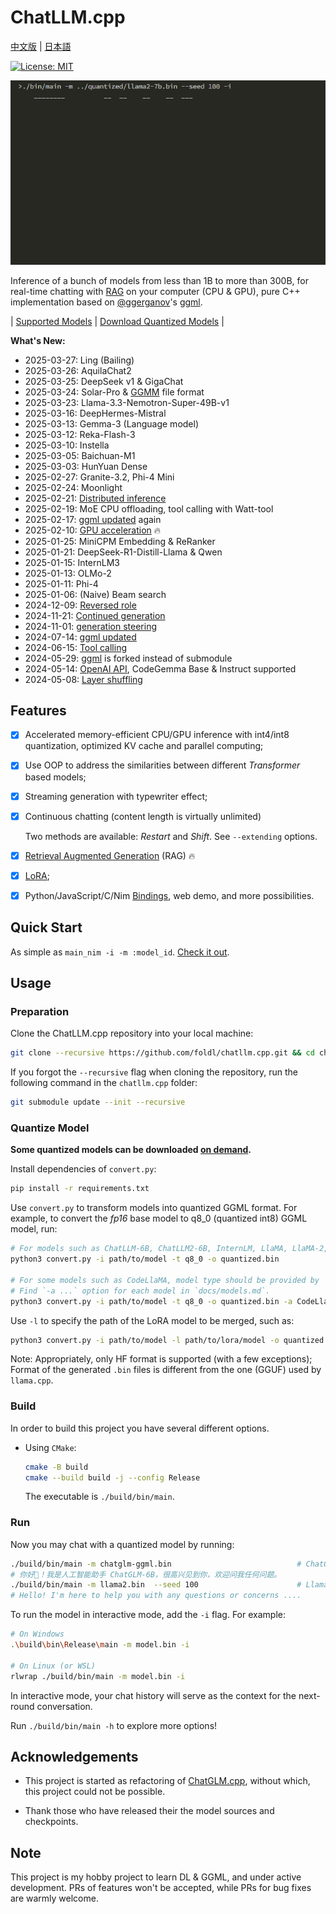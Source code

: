 # ChatLLM.cpp

[中文版](README_zh.md) | [日本語](README_ja.md)

[![License: MIT](https://img.shields.io/badge/license-MIT-blue)](LICENSE)

![](./docs/demo.gif)

Inference of a bunch of models from less than 1B to more than 300B, for real-time chatting with [RAG](./docs/rag.md) on your computer (CPU & GPU),
pure C++ implementation based on [@ggerganov](https://github.com/ggerganov)'s [ggml](https://github.com/ggerganov/ggml).

| [Supported Models](./docs/models.md) | [Download Quantized Models](./docs/quick_start.md#download-quantized-models) |

**What's New:**

* 2025-03-27: Ling (Bailing)
* 2025-03-26: AquilaChat2
* 2025-03-25: DeepSeek v1 & GigaChat
* 2025-03-24: Solar-Pro & [GGMM](./docs/ggmm.md) file format
* 2025-03-23: Llama-3.3-Nemotron-Super-49B-v1
* 2025-03-16: DeepHermes-Mistral
* 2025-03-13: Gemma-3 (Language model)
* 2025-03-12: Reka-Flash-3
* 2025-03-10: Instella
* 2025-03-05: Baichuan-M1
* 2025-03-03: HunYuan Dense
* 2025-02-27: Granite-3.2, Phi-4 Mini
* 2025-02-24: Moonlight
* 2025-02-21: [Distributed inference](./docs/rpc.md)
* 2025-02-19: MoE CPU offloading, tool calling with Watt-tool
* 2025-02-17: [ggml updated](https://github.com/ggml-org/llama.cpp/tree/0f2bbe656473177538956d22b6842bcaa0449fab) again
* 2025-02-10: [GPU acceleration](./docs/gpu.md) 🔥
* 2025-01-25: MiniCPM Embedding & ReRanker
* 2025-01-21: DeepSeek-R1-Distill-Llama & Qwen
* 2025-01-15: InternLM3
* 2025-01-13: OLMo-2
* 2025-01-11: Phi-4
* 2025-01-06: (Naive) Beam search
* 2024-12-09: [Reversed role](./docs/fun.md#reversed-role)
* 2024-11-21: [Continued generation](./docs/fun.md#continued-generation)
* 2024-11-01: [generation steering](./docs/fun.md#generation-steering)
* 2024-07-14: [ggml updated](https://github.com/ggerganov/ggml/tree/3e7e5e26f90fecf4f7c2808df7d94454630b219c)
* 2024-06-15: [Tool calling](./docs/tool_calling.md)
* 2024-05-29: [ggml](https://github.com/ggerganov/ggml) is forked instead of submodule
* 2024-05-14: [OpenAI API](./docs/binding.md#openai-compatible-api), CodeGemma Base & Instruct supported
* 2024-05-08: [Layer shuffling](./docs/fun.md#layer-shuffling)

## Features

* [x] Accelerated memory-efficient CPU/GPU inference with int4/int8 quantization, optimized KV cache and parallel computing;
* [x] Use OOP to address the similarities between different _Transformer_ based models;
* [x] Streaming generation with typewriter effect;
* [x] Continuous chatting (content length is virtually unlimited)

    Two methods are available: _Restart_ and _Shift_. See `--extending` options.

* [x] [Retrieval Augmented Generation](./docs/rag.md) (RAG) 🔥

* [x] [LoRA](./docs/models.md#lora-models);
* [x] Python/JavaScript/C/Nim [Bindings](./docs/binding.md), web demo, and more possibilities.

## Quick Start

As simple as `main_nim -i -m :model_id`. [Check it out](./docs/quick_start.md).

## Usage

### Preparation

Clone the ChatLLM.cpp repository into your local machine:

```sh
git clone --recursive https://github.com/foldl/chatllm.cpp.git && cd chatllm.cpp
```

If you forgot the `--recursive` flag when cloning the repository, run the following command in the `chatllm.cpp` folder:

```sh
git submodule update --init --recursive
```

### Quantize Model

**Some quantized models can be downloaded [on demand](./docs/quick_start.md#download-quantized-models).**

Install dependencies of `convert.py`:

```sh
pip install -r requirements.txt
```

Use `convert.py` to transform models into quantized GGML format. For example, to convert the _fp16_ base model to q8_0 (quantized int8) GGML model, run:

```sh
# For models such as ChatLLM-6B, ChatLLM2-6B, InternLM, LlaMA, LlaMA-2, Baichuan-2, etc
python3 convert.py -i path/to/model -t q8_0 -o quantized.bin

# For some models such as CodeLlaMA, model type should be provided by `-a`
# Find `-a ...` option for each model in `docs/models.md`.
python3 convert.py -i path/to/model -t q8_0 -o quantized.bin -a CodeLlaMA
```

Use `-l` to specify the path of the LoRA model to be merged, such as:

```sh
python3 convert.py -i path/to/model -l path/to/lora/model -o quantized.bin
```

Note: Appropriately, only HF format is supported (with a few exceptions); Format of the generated `.bin` files is different from the one (GGUF) used by `llama.cpp`.

### Build

In order to build this project you have several different options.

- Using `CMake`:

  ```sh
  cmake -B build
  cmake --build build -j --config Release
  ```

  The executable is `./build/bin/main`.

### Run

Now you may chat with a quantized model by running:

```sh
./build/bin/main -m chatglm-ggml.bin                            # ChatGLM-6B
# 你好👋！我是人工智能助手 ChatGLM-6B，很高兴见到你，欢迎问我任何问题。
./build/bin/main -m llama2.bin  --seed 100                      # Llama-2-Chat-7B
# Hello! I'm here to help you with any questions or concerns ....
```

To run the model in interactive mode, add the `-i` flag. For example:

```sh
# On Windows
.\build\bin\Release\main -m model.bin -i

# On Linux (or WSL)
rlwrap ./build/bin/main -m model.bin -i
```

In interactive mode, your chat history will serve as the context for the next-round conversation.

Run `./build/bin/main -h` to explore more options!

## Acknowledgements

* This project is started as refactoring of [ChatGLM.cpp](https://github.com/li-plus/chatglm.cpp), without which, this project could not be possible.

* Thank those who have released their the model sources and checkpoints.

## Note

This project is my hobby project to learn DL & GGML, and under active development. PRs of features won't
be accepted, while PRs for bug fixes are warmly welcome.
